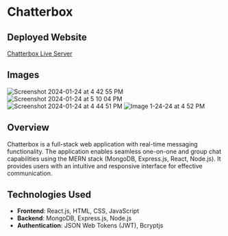 # Chatterbox

## Deployed Website
[Chatterbox Live Server](https://chatterbox-rbhp.onrender.com)

## Images
![Screenshot 2024-01-24 at 4 42 55 PM](https://github.com/kwagley0/Chatterbox/assets/121137026/e142dbee-2c05-40c3-81a8-58d9cdb5ce46)
![Screenshot 2024-01-24 at 5 10 04 PM](https://github.com/kwagley0/Chatterbox/assets/121137026/8e9948c3-77a5-4da6-baab-f5153510fe2b)
![Screenshot 2024-01-24 at 4 44 51 PM](https://github.com/kwagley0/Chatterbox/assets/121137026/d9764951-420e-4b3b-83ee-0abc001f0b4b)
![Image 1-24-24 at 4 52 PM](https://github.com/kwagley0/Chatterbox/assets/121137026/112bbc1d-e922-4f65-b1c2-1d2936b7eb38)


## Overview

Chatterbox is a full-stack web application with real-time messaging functionality. The application enables seamless one-on-one and group chat capabilities using the MERN stack (MongoDB, Express.js, React, Node.js). It provides users with an intuitive and responsive interface for effective communication.

## Technologies Used

- **Frontend**: React.js, HTML, CSS, JavaScript
- **Backend**: MongoDB, Express.js, Node.js
- **Authentication**: JSON Web Tokens (JWT), Bcryptjs
